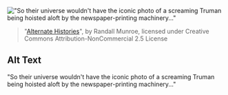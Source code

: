 !["So their universe wouldn't have the iconic photo of a screaming Truman being hoisted aloft by the newspaper-printing machinery..."](https://imgs.xkcd.com/comics/alternate_histories.png)
> "[Alternate Histories](https://xkcd.com/2149/)", by Randall Munroe, licensed under Creative Commons Attribution-NonCommercial 2.5 License

## Alt Text
"So their universe wouldn't have the iconic photo of a screaming Truman being hoisted aloft by the newspaper-printing machinery..."
